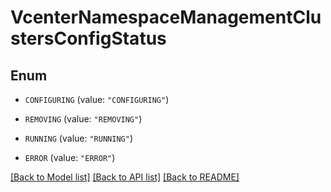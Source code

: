 # VcenterNamespaceManagementClustersConfigStatus

## Enum


* `CONFIGURING` (value: `"CONFIGURING"`)

* `REMOVING` (value: `"REMOVING"`)

* `RUNNING` (value: `"RUNNING"`)

* `ERROR` (value: `"ERROR"`)


[[Back to Model list]](../README.md#documentation-for-models) [[Back to API list]](../README.md#documentation-for-api-endpoints) [[Back to README]](../README.md)


